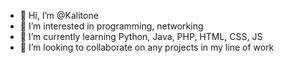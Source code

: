 - 👋 Hi, I’m @Kalitone
- 👀 I’m interested in programming, networking 
- 🌱 I’m currently learning Python, Java, PHP, HTML, CSS, JS
- 💞️ I’m looking to collaborate on any projects in my line of work


